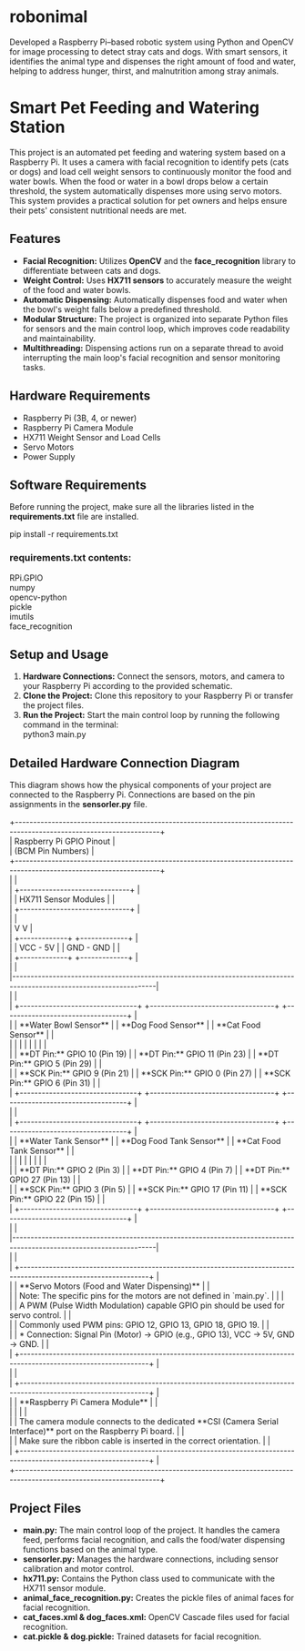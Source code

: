 # robonimal
Developed a Raspberry Pi–based robotic system using Python and OpenCV for image processing to detect stray cats and dogs. With smart sensors, it identifies the animal type and dispenses the right amount of food and water, helping to address hunger, thirst, and malnutrition among stray animals.



# **Smart Pet Feeding and Watering Station**

This project is an automated pet feeding and watering system based on a Raspberry Pi. It uses a camera with facial recognition to identify pets (cats or dogs) and load cell weight sensors to continuously monitor the food and water bowls. When the food or water in a bowl drops below a certain threshold, the system automatically dispenses more using servo motors. This system provides a practical solution for pet owners and helps ensure their pets' consistent nutritional needs are met.

## **Features**

* **Facial Recognition:** Utilizes **OpenCV** and the **face\_recognition** library to differentiate between cats and dogs.  
* **Weight Control:** Uses **HX711 sensors** to accurately measure the weight of the food and water bowls.  
* **Automatic Dispensing:** Automatically dispenses food and water when the bowl's weight falls below a predefined threshold.  
* **Modular Structure:** The project is organized into separate Python files for sensors and the main control loop, which improves code readability and maintainability.  
* **Multithreading:** Dispensing actions run on a separate thread to avoid interrupting the main loop's facial recognition and sensor monitoring tasks.

## **Hardware Requirements**

* Raspberry Pi (3B, 4, or newer)  
* Raspberry Pi Camera Module  
* HX711 Weight Sensor and Load Cells  
* Servo Motors  
* Power Supply

## **Software Requirements**

Before running the project, make sure all the libraries listed in the **requirements.txt** file are installed.

pip install \-r requirements.txt

### **requirements.txt contents:**

RPi.GPIO  
numpy  
opencv-python  
pickle  
imutils  
face\_recognition

## **Setup and Usage**

1. **Hardware Connections:** Connect the sensors, motors, and camera to your Raspberry Pi according to the provided schematic.  
2. **Clone the Project:** Clone this repository to your Raspberry Pi or transfer the project files.  
3. **Run the Project:** Start the main control loop by running the following command in the terminal:  
   python3 main.py

## **Detailed Hardware Connection Diagram**

This diagram shows how the physical components of your project are connected to the Raspberry Pi. Connections are based on the pin assignments in the **sensorler.py** file.

\+---------------------------------------------------------------------------------------------------------------------+  
|                                                  Raspberry Pi GPIO Pinout                                           |  
|                                                   (BCM Pin Numbers)                                                 |  
\+---------------------------------------------------------------------------------------------------------------------+  
|                                                                                                                     |  
|                                         \+------------------------------+                                            |  
|                                         |       HX711 Sensor Modules       |                                            |  
|                                         \+------------------------------+                                            |  
|                                                                                                                     |  
|                                           V                             V                                           |  
|                                    \+-------------+               \+-------------+                                    |  
|                                    |   VCC \- 5V  |               |  GND \- GND  |                                    |  
|                                    \+-------------+               \+-------------+                                    |  
|                                                                                                                     |  
|---------------------------------------------------------------------------------------------------------------------|  
|                                                                                                                     |  
| \+--------------------------------+ \+----------------------------------+ \+----------------------------------+       |  
| | \*\*Water Bowl Sensor\*\* | | \*\*Dog Food Sensor\*\* | | \*\*Cat Food Sensor\*\* |       |  
| |                                | |                                  | |                                  |       |  
| | \*\*DT Pin:\*\* GPIO 10 (Pin 19\)   | | \*\*DT Pin:\*\* GPIO 11 (Pin 23\)     | | \*\*DT Pin:\*\* GPIO 5 (Pin 29\)      |       |  
| | \*\*SCK Pin:\*\* GPIO 9 (Pin 21\)   | | \*\*SCK Pin:\*\* GPIO 0 (Pin 27\)     | | \*\*SCK Pin:\*\* GPIO 6 (Pin 31\)     |       |  
| \+--------------------------------+ \+----------------------------------+ \+----------------------------------+       |  
|                                                                                                                     |  
| \+--------------------------------+ \+----------------------------------+ \+----------------------------------+       |  
| | \*\*Water Tank Sensor\*\* | | \*\*Dog Food Tank Sensor\*\* | | \*\*Cat Food Tank Sensor\*\* |       |  
| |                                | |                                  | |                                  |       |  
| | \*\*DT Pin:\*\* GPIO 2 (Pin 3\)     | | \*\*DT Pin:\*\* GPIO 4 (Pin 7\)       | | \*\*DT Pin:\*\* GPIO 27 (Pin 13\)     |       |  
| | \*\*SCK Pin:\*\* GPIO 3 (Pin 5\)    | | \*\*SCK Pin:\*\* GPIO 17 (Pin 11\)    | | \*\*SCK Pin:\*\* GPIO 22 (Pin 15\)    |       |  
| \+--------------------------------+ \+----------------------------------+ \+----------------------------------+       |  
|                                                                                                                     |  
|---------------------------------------------------------------------------------------------------------------------|  
|                                                                                                                     |  
| \+-----------------------------------------------------------------------------------------------------------------+ |  
| | \*\*Servo Motors (Food and Water Dispensing)\*\* | |  
| | Note: The specific pins for the motors are not defined in \`main.py\`. |                                 | |  
| | A PWM (Pulse Width Modulation) capable GPIO pin should be used for servo control.                              | |  
| | Commonly used PWM pins: GPIO 12, GPIO 13, GPIO 18, GPIO 19\.                                                     | |  
| | \* Connection: Signal Pin (Motor) \-\> GPIO (e.g., GPIO 13), VCC \-\> 5V, GND \-\> GND.                                | |  
| \+-----------------------------------------------------------------------------------------------------------------+ |  
|                                                                                                                     |  
| \+-----------------------------------------------------------------------------------------------------------------+ |  
| | \*\*Raspberry Pi Camera Module\*\* | |  
| |                                                                                                                 | |  
| | The camera module connects to the dedicated \*\*CSI (Camera Serial Interface)\*\* port on the Raspberry Pi board.  | |  
| | Make sure the ribbon cable is inserted in the correct orientation.                                              | |  
| \+-----------------------------------------------------------------------------------------------------------------+ |  
\+---------------------------------------------------------------------------------------------------------------------+

## **Project Files**

* **main.py:** The main control loop of the project. It handles the camera feed, performs facial recognition, and calls the food/water dispensing functions based on the animal type.  
* **sensorler.py:** Manages the hardware connections, including sensor calibration and motor control.  
* **hx711.py:** Contains the Python class used to communicate with the HX711 sensor module.  
* **animal\_face\_recognition.py:** Creates the pickle files of animal faces for facial recognition.  
* **cat\_faces.xml & dog\_faces.xml:** OpenCV Cascade files used for facial recognition.  
* **cat.pickle & dog.pickle:** Trained datasets for facial recognition.
